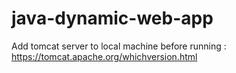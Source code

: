 # java-dynamic-web-app

Add tomcat server to local machine before running :
https://tomcat.apache.org/whichversion.html
